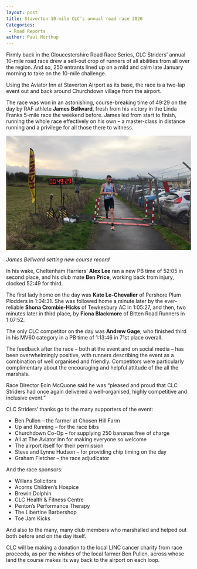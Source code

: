 ```yaml
---
layout: post
title: Staverton 10-mile CLC’s annual road race 2020
Categories: 
 - Road Reports
author: Paul Northup
---
```


Firmly back in the Gloucestershire Road Race Series, CLC Striders’ annual 10-mile road race drew a sell-out crop of runners of all abilities from all over the region. And so, 250 entrants lined up on a mild and calm late January morning to take on the 10-mile challenge.

Using the Aviator Inn at Staverton Airport as its base, the race is a two-lap event out and back around Churchdown village from the airport. 

The race was won in an astonishing, course-breaking time of 49:29 on the day by RAF athlete __James Bellward__, fresh from his victory in the Linda Franks 5-mile race the weekend before. James led from start to finish, running the whole race effectively on his own – a master-class in distance running and a privilege for all those there to witness.

![James Bellward sets new course record in Staverton 10 2020](/images/2020/01/James-Bellward-Staverton10-2020-768x474.jpg)

_James Bellward setting new course record_

In his wake, Cheltenham Harriers’ __Alex Lee__ ran a new PB time of 52:05 in second place, and his club mate __Ben Price__, working back from injury, clocked 52:49 for third.

The first lady home on the day was __Kate Le-Chevalier__ of Pershore Plum Plodders in 1:04:31. She was followed home a minute later by the ever-reliable __Shona Crombie-Hicks__ of Tewkesbury AC in 1:05:27, and then, two minutes later in third place, by __Fiona Blackmore__ of Bitten Road Runners in 1:07:52.

The only CLC competitor on the day was __Andrew Gage__, who finished third in his MV60 category in a PB time of 1:13:46 in 71st place overall.

The feedback after the race – both at the event and on social media – has been overwhelmingly positive, with runners describing the event as a combination of well organised and friendly. Competitors were particularly complimentary about the encouraging and helpful attitude of the all the marshals.

Race Director Eoin McQuone said he was “pleased and proud that CLC Striders had once again delivered a well-organised, highly competitive and inclusive event.”

CLC Striders’ thanks go to the many supporters of the event:

- Ben Pullen – the farmer at Chosen Hill Farm
- Up and Running – for the race bibs 
- Churchdown Co-Op – for supplying 250 bananas free of charge 
- All at The Aviator Inn for making everyone so welcome
- The airport itself for their permission
- Steve and Lynne Hudson – for providing chip timing on the day
- Graham Fletcher – the race adjudicator

And the race sponsors:

- Willans Solicitors 
- Acorns Children’s Hospice
- Brewin Dolphin
- CLC Health & Fitness Centre
- Penton’s Performance Therapy
- The Libertine Barbershop
- Toe Jam Kicks

And also to the many, many club members who marshalled and helped out both before and on the day itself.

CLC will be making a donation to the local LINC cancer charity from race proceeds, as per the wishes of the local farmer Ben Pullen, across whose land the course makes its way back to the airport on each loop.
